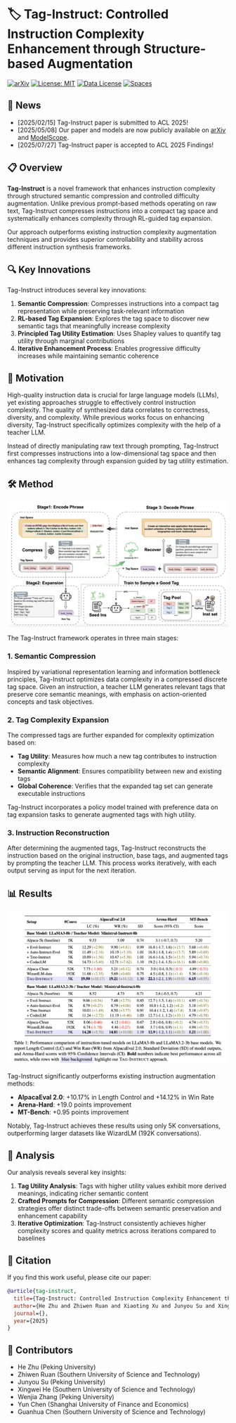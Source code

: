 # 🏷️ Tag-Instruct: Controlled Instruction Complexity Enhancement through Structure-based Augmentation


[![arXiv](https://img.shields.io/badge/arXiv-paper-b31b1b.svg)](tag_instruct_acl25_arixv.pdf) [![License: MIT](https://img.shields.io/badge/License-MIT-yellow.svg)](https://opensource.org/licenses/MIT) [![Data License](https://img.shields.io/badge/Data%20License-CC%20By%20NC%204.0-red.svg)](https://huggingface.co/collections/username/tag-instruct) [![Spaces](https://img.shields.io/badge/🔍-Open%20in%20Spaces-blue)](chttps://modelscope.cn/models/chichi56/llama3-8b-tag_instruct_reward_4)


## 📰 News
- [2025/02/15] Tag-Instruct paper is submitted to ACL 2025!
- [2025/05/08] Our paper and models are now publicly available on [arXiv](https://arxiv.org/abs/2505.18557) and [ModelScope](https://modelscope.cn/models/chichi56/llama3-8b-tag_instruct_reward_4).
- [2025/07/27] Tag-Instruct paper is accepted to ACL 2025 Findings!


## 📋 Overview

**Tag-Instruct** is a novel framework that enhances instruction complexity through structured semantic compression and controlled difficulty augmentation. Unlike previous prompt-based methods operating on raw text, Tag-Instruct compresses instructions into a compact tag space and systematically enhances complexity through RL-guided tag expansion.

Our approach outperforms existing instruction complexity augmentation techniques and provides superior controllability and stability across different instruction synthesis frameworks.

## 🔍 Key Innovations

Tag-Instruct introduces several key innovations:

1. **Semantic Compression**: Compresses instructions into a compact tag representation while preserving task-relevant information
2. **RL-based Tag Expansion**: Explores the tag space to discover new semantic tags that meaningfully increase complexity
3. **Principled Tag Utility Estimation**: Uses Shapley values to quantify tag utility through marginal contributions
4. **Iterative Enhancement Process**: Enables progressive difficulty increases while maintaining semantic coherence

## 🧠 Motivation

High-quality instruction data is crucial for large language models (LLMs), yet existing approaches struggle to effectively control instruction complexity. The quality of synthesized data correlates to correctness, diversity, and complexity. While previous works focus on enhancing diversity, Tag-Instruct specifically optimizes complexity with the help of a teacher LLM.

Instead of directly manipulating raw text through prompting, Tag-Instruct first compresses instructions into a low-dimensional tag space and then enhances tag complexity through expansion guided by tag utility estimation.

## 🛠️ Method
![Tag-Instruct Framework](figures/tag-instruct.png)

The Tag-Instruct framework operates in three main stages:

### 1. Semantic Compression

Inspired by variational representation learning and information bottleneck principles, Tag-Instruct optimizes data complexity in a compressed discrete tag space. Given an instruction, a teacher LLM generates relevant tags that preserve core semantic meanings, with emphasis on action-oriented concepts and task objectives.

### 2. Tag Complexity Expansion

The compressed tags are further expanded for complexity optimization based on:
- **Tag Utility**: Measures how much a new tag contributes to instruction complexity
- **Semantic Alignment**: Ensures compatibility between new and existing tags
- **Global Coherence**: Verifies that the expanded tag set can generate executable instructions

Tag-Instruct incorporates a policy model trained with preference data on tag expansion tasks to generate augmented tags with high utility.

### 3. Instruction Reconstruction

After determining the augmented tags, Tag-Instruct reconstructs the instruction based on the original instruction, base tags, and augmented tags by prompting the teacher LLM. This process works iteratively, with each output serving as input for the next iteration.

## 📊 Results

![Results](figures/results.png)

Tag-Instruct significantly outperforms existing instruction augmentation methods:

- **AlpacaEval 2.0**: +10.17% in Length Control and +14.12% in Win Rate
- **Arena-Hard**: +19.0 points improvement
- **MT-Bench**: +0.95 points improvement

Notably, Tag-Instruct achieves these results using only 5K conversations, outperforming larger datasets like WizardLM (192K conversations).

## 🔎 Analysis

Our analysis reveals several key insights:

1. **Tag Utility Analysis**: Tags with higher utility values exhibit more derived meanings, indicating richer semantic content
2. **Crafted Prompts for Compression**: Different semantic compression strategies offer distinct trade-offs between semantic preservation and enhancement capability
3. **Iterative Optimization**: Tag-Instruct consistently achieves higher complexity scores and quality metrics across iterations compared to baselines


## 📝 Citation

If you find this work useful, please cite our paper:

```bibtex
@article{tag-instruct,
  title={Tag-Instruct: Controlled Instruction Complexity Enhancement through Structure-based Augmentation},
  author={He Zhu and Zhiwen Ruan and Xiaoting Xu and Junyou Su and Xingwei He and Wenjia Zhang and Yun Chen and Guanhua Chen},
  journal={},
  year={2025}
}
```

## 🤝 Contributors

- He Zhu (Peking University)
- Zhiwen Ruan (Southern University of Science and Technology)
- Junyou Su (Peking University)
- Xingwei He (Southern University of Science and Technology)
- Wenjia Zhang (Peking University)
- Yun Chen (Shanghai University of Finance and Economics)
- Guanhua Chen (Southern University of Science and Technology)



